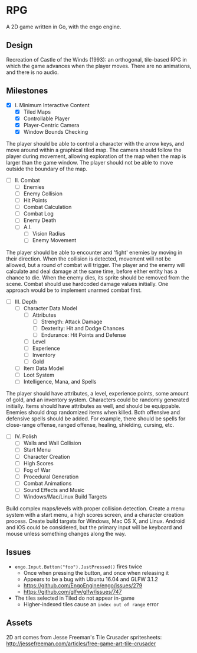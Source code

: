 # RPG

A 2D game written in Go, with the engo engine.

## Design

Recreation of Castle of the Winds (1993): an orthogonal, tile-based RPG in
which the game advances when the player moves. There are no animations,
and there is no audio.

## Milestones

- [x] I. Minimum Interactive Content
	- [x] Tiled Maps
	- [x] Controllable Player
	- [x] Player-Centric Camera
	- [x] Window Bounds Checking

The player should be able to control a character with the arrow keys, and
move around within a graphical tiled map. The camera should follow the
player during movement, allowing exploration of the map when the map is
larger than the game window. The player should not be able to move outside
the boundary of the map.

- [ ] II. Combat
	- [ ] Enemies
	- [ ] Enemy Collision
	- [ ] Hit Points
	- [ ] Combat Calculation
	- [ ] Combat Log
	- [ ] Enemy Death
	- [ ] A.I.
		- [ ] Vision Radius
		- [ ] Enemy Movement

The player should be able to encounter and 'fight' enemies by moving in
their direction. When the collision is detected, movement will not be
allowed, but a round of combat will trigger. The player and the enemy will
calculate and deal damage at the same time, before either entity has a
chance to die. When the enemy dies, its sprite should be removed from the
scene. Combat should use hardcoded damage values initially. One approach
would be to implement unarmed combat first.

- [ ] III. Depth
	- [ ] Character Data Model
		- [ ] Attributes
			- [ ] Strength: Attack Damage
			- [ ] Dexterity: Hit and Dodge Chances
			- [ ] Endurance: Hit Points and Defense
		- [ ] Level
		- [ ] Experience
		- [ ] Inventory
		- [ ] Gold
	- [ ] Item Data Model
	- [ ] Loot System
	- [ ] Intelligence, Mana, and Spells

The player should have attributes, a level, experience points, some amount
of gold, and an inventory system. Characters could be randomly generated
initially. Items should have attributes as well, and should be equippable.
Enemies should drop randomized items when killed. Both offensive and
defensive spells should be added. For example, there should be spells for
close-range offense, ranged offense, healing, shielding, cursing, etc.

- [ ] IV. Polish
	- [ ] Walls and Wall Collision
	- [ ] Start Menu
	- [ ] Character Creation
	- [ ] High Scores
	- [ ] Fog of War
	- [ ] Procedural Generation
	- [ ] Combat Animations
	- [ ] Sound Effects and Music
	- [ ] Windows/Mac/Linux Build Targets

Build complex maps/levels with proper collision detection. Create a menu
system with a start menu, a high scores screen, and a character creation
process. Create build targets for Windows, Mac OS X, and Linux. Android
and iOS could be considered, but the primary input will be keyboard and
mouse unless something changes along the way.

## Issues

* `engo.Input.Button("foo").JustPressed()` fires twice
	* Once when pressing the button, and once when releasing it
	* Appears to be a bug with Ubuntu 16.04 and GLFW 3.1.2
	* https://github.com/EngoEngine/engo/issues/279
	* https://github.com/glfw/glfw/issues/747
* The tiles selected in Tiled do not appear in-game
	* Higher-indexed tiles cause an `index out of range` error

## Assets

2D art comes from Jesse Freeman's Tile Crusader spritesheets:
http://jessefreeman.com/articles/free-game-art-tile-crusader
